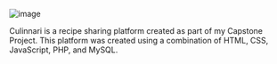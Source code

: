 ![image](https://github.com/user-attachments/assets/5cd7f070-de7c-4508-9fb2-919ec3c06fa3)


Culinnari is a recipe sharing platform created as part of my Capstone Project. This platform was created using a combination of HTML, CSS, JavaScript, PHP, and MySQL. 
